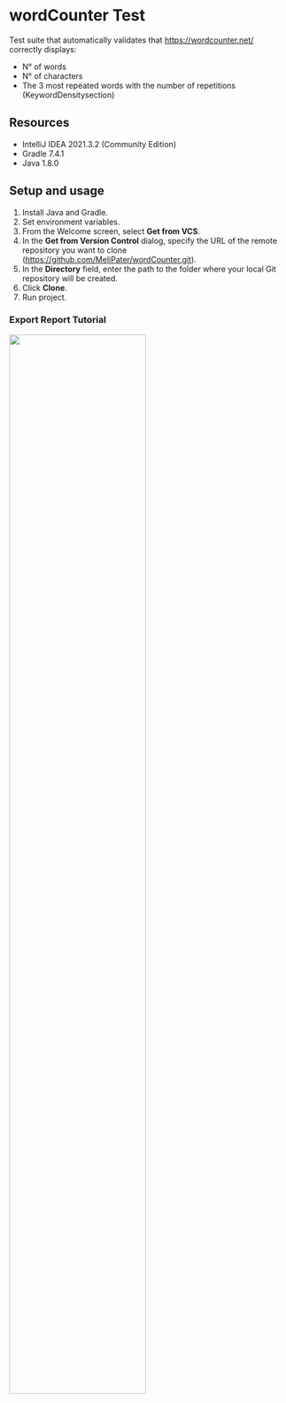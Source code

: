 # wordCounter Test
Test suite that automatically validates that https://wordcounter.net/ correctly displays:
- N° of words
- N° of characters
- The 3 most repeated words with the number of repetitions (KeywordDensitysection)

## Resources
- IntelliJ IDEA 2021.3.2 (Community Edition)
- Gradle 7.4.1
- Java 1.8.0

## Setup and usage
 1. Install Java and Gradle.
 2. Set environment variables.
 3. From the Welcome screen, select **Get from VCS**.
 4. In the **Get from Version Control** dialog, specify the URL of the remote repository you want to clone (https://github.com/MeliPater/wordCounter.git).
 5. In the **Directory** field, enter the path to the folder where your local Git repository will be created.
 6. Click **Clone**.
 7. Run project.
 
 ### Export Report Tutorial
 <img src="http://g.recordit.co/5BIhuXfLwp.gif" width=70% height=70%>
